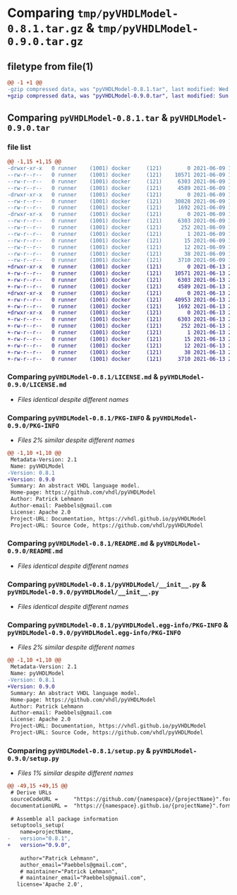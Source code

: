 # Comparing `tmp/pyVHDLModel-0.8.1.tar.gz` & `tmp/pyVHDLModel-0.9.0.tar.gz`

## filetype from file(1)

```diff
@@ -1 +1 @@
-gzip compressed data, was "pyVHDLModel-0.8.1.tar", last modified: Wed Jun  9 16:29:25 2021, max compression
+gzip compressed data, was "pyVHDLModel-0.9.0.tar", last modified: Sun Jun 13 21:37:56 2021, max compression
```

## Comparing `pyVHDLModel-0.8.1.tar` & `pyVHDLModel-0.9.0.tar`

### file list

```diff
@@ -1,15 +1,15 @@
-drwxr-xr-x   0 runner    (1001) docker     (121)        0 2021-06-09 16:29:25.693196 pyVHDLModel-0.8.1/
--rw-r--r--   0 runner    (1001) docker     (121)    10571 2021-06-09 16:29:18.000000 pyVHDLModel-0.8.1/LICENSE.md
--rw-r--r--   0 runner    (1001) docker     (121)     6303 2021-06-09 16:29:25.693196 pyVHDLModel-0.8.1/PKG-INFO
--rw-r--r--   0 runner    (1001) docker     (121)     4589 2021-06-09 16:29:18.000000 pyVHDLModel-0.8.1/README.md
-drwxr-xr-x   0 runner    (1001) docker     (121)        0 2021-06-09 16:29:25.693196 pyVHDLModel-0.8.1/pyVHDLModel/
--rw-r--r--   0 runner    (1001) docker     (121)    30828 2021-06-09 16:29:18.000000 pyVHDLModel-0.8.1/pyVHDLModel/VHDLModel.py
--rw-r--r--   0 runner    (1001) docker     (121)     1692 2021-06-09 16:29:18.000000 pyVHDLModel-0.8.1/pyVHDLModel/__init__.py
-drwxr-xr-x   0 runner    (1001) docker     (121)        0 2021-06-09 16:29:25.693196 pyVHDLModel-0.8.1/pyVHDLModel.egg-info/
--rw-r--r--   0 runner    (1001) docker     (121)     6303 2021-06-09 16:29:25.000000 pyVHDLModel-0.8.1/pyVHDLModel.egg-info/PKG-INFO
--rw-r--r--   0 runner    (1001) docker     (121)      252 2021-06-09 16:29:25.000000 pyVHDLModel-0.8.1/pyVHDLModel.egg-info/SOURCES.txt
--rw-r--r--   0 runner    (1001) docker     (121)        1 2021-06-09 16:29:25.000000 pyVHDLModel-0.8.1/pyVHDLModel.egg-info/dependency_links.txt
--rw-r--r--   0 runner    (1001) docker     (121)       15 2021-06-09 16:29:25.000000 pyVHDLModel-0.8.1/pyVHDLModel.egg-info/requires.txt
--rw-r--r--   0 runner    (1001) docker     (121)       12 2021-06-09 16:29:25.000000 pyVHDLModel-0.8.1/pyVHDLModel.egg-info/top_level.txt
--rw-r--r--   0 runner    (1001) docker     (121)       38 2021-06-09 16:29:25.693196 pyVHDLModel-0.8.1/setup.cfg
--rw-r--r--   0 runner    (1001) docker     (121)     3710 2021-06-09 16:29:18.000000 pyVHDLModel-0.8.1/setup.py
+drwxr-xr-x   0 runner    (1001) docker     (121)        0 2021-06-13 21:37:56.605517 pyVHDLModel-0.9.0/
+-rw-r--r--   0 runner    (1001) docker     (121)    10571 2021-06-13 21:37:54.000000 pyVHDLModel-0.9.0/LICENSE.md
+-rw-r--r--   0 runner    (1001) docker     (121)     6303 2021-06-13 21:37:56.601517 pyVHDLModel-0.9.0/PKG-INFO
+-rw-r--r--   0 runner    (1001) docker     (121)     4589 2021-06-13 21:37:54.000000 pyVHDLModel-0.9.0/README.md
+drwxr-xr-x   0 runner    (1001) docker     (121)        0 2021-06-13 21:37:56.601517 pyVHDLModel-0.9.0/pyVHDLModel/
+-rw-r--r--   0 runner    (1001) docker     (121)    40953 2021-06-13 21:37:54.000000 pyVHDLModel-0.9.0/pyVHDLModel/VHDLModel.py
+-rw-r--r--   0 runner    (1001) docker     (121)     1692 2021-06-13 21:37:54.000000 pyVHDLModel-0.9.0/pyVHDLModel/__init__.py
+drwxr-xr-x   0 runner    (1001) docker     (121)        0 2021-06-13 21:37:56.601517 pyVHDLModel-0.9.0/pyVHDLModel.egg-info/
+-rw-r--r--   0 runner    (1001) docker     (121)     6303 2021-06-13 21:37:56.000000 pyVHDLModel-0.9.0/pyVHDLModel.egg-info/PKG-INFO
+-rw-r--r--   0 runner    (1001) docker     (121)      252 2021-06-13 21:37:56.000000 pyVHDLModel-0.9.0/pyVHDLModel.egg-info/SOURCES.txt
+-rw-r--r--   0 runner    (1001) docker     (121)        1 2021-06-13 21:37:56.000000 pyVHDLModel-0.9.0/pyVHDLModel.egg-info/dependency_links.txt
+-rw-r--r--   0 runner    (1001) docker     (121)       15 2021-06-13 21:37:56.000000 pyVHDLModel-0.9.0/pyVHDLModel.egg-info/requires.txt
+-rw-r--r--   0 runner    (1001) docker     (121)       12 2021-06-13 21:37:56.000000 pyVHDLModel-0.9.0/pyVHDLModel.egg-info/top_level.txt
+-rw-r--r--   0 runner    (1001) docker     (121)       38 2021-06-13 21:37:56.605517 pyVHDLModel-0.9.0/setup.cfg
+-rw-r--r--   0 runner    (1001) docker     (121)     3710 2021-06-13 21:37:54.000000 pyVHDLModel-0.9.0/setup.py
```

### Comparing `pyVHDLModel-0.8.1/LICENSE.md` & `pyVHDLModel-0.9.0/LICENSE.md`

 * *Files identical despite different names*

### Comparing `pyVHDLModel-0.8.1/PKG-INFO` & `pyVHDLModel-0.9.0/PKG-INFO`

 * *Files 2% similar despite different names*

```diff
@@ -1,10 +1,10 @@
 Metadata-Version: 2.1
 Name: pyVHDLModel
-Version: 0.8.1
+Version: 0.9.0
 Summary: An abstract VHDL language model.
 Home-page: https://github.com/vhdl/pyVHDLModel
 Author: Patrick Lehmann
 Author-email: Paebbels@gmail.com
 License: Apache 2.0
 Project-URL: Documentation, https://vhdl.github.io/pyVHDLModel
 Project-URL: Source Code, https://github.com/vhdl/pyVHDLModel
```

### Comparing `pyVHDLModel-0.8.1/README.md` & `pyVHDLModel-0.9.0/README.md`

 * *Files identical despite different names*

### Comparing `pyVHDLModel-0.8.1/pyVHDLModel/__init__.py` & `pyVHDLModel-0.9.0/pyVHDLModel/__init__.py`

 * *Files identical despite different names*

### Comparing `pyVHDLModel-0.8.1/pyVHDLModel.egg-info/PKG-INFO` & `pyVHDLModel-0.9.0/pyVHDLModel.egg-info/PKG-INFO`

 * *Files 2% similar despite different names*

```diff
@@ -1,10 +1,10 @@
 Metadata-Version: 2.1
 Name: pyVHDLModel
-Version: 0.8.1
+Version: 0.9.0
 Summary: An abstract VHDL language model.
 Home-page: https://github.com/vhdl/pyVHDLModel
 Author: Patrick Lehmann
 Author-email: Paebbels@gmail.com
 License: Apache 2.0
 Project-URL: Documentation, https://vhdl.github.io/pyVHDLModel
 Project-URL: Source Code, https://github.com/vhdl/pyVHDLModel
```

### Comparing `pyVHDLModel-0.8.1/setup.py` & `pyVHDLModel-0.9.0/setup.py`

 * *Files 1% similar despite different names*

```diff
@@ -49,15 +49,15 @@
 # Derive URLs
 sourceCodeURL =     "https://github.com/{namespace}/{projectName}".format(namespace=gitHubNamespace, projectName=projectName)
 documentationURL =  "https://{namespace}.github.io/{projectName}".format(namespace=gitHubNamespace, projectName=projectName)
 
 # Assemble all package information
 setuptools_setup(
 	name=projectName,
-	version="0.8.1",
+	version="0.9.0",
 
 	author="Patrick Lehmann",
 	author_email="Paebbels@gmail.com",
 	# maintainer="Patrick Lehmann",
 	# maintainer_email="Paebbels@gmail.com",
   license='Apache 2.0',
```

